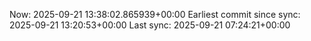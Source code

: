 Now: 2025-09-21 13:38:02.865939+00:00 Earliest commit since sync: 2025-09-21 13:20:53+00:00 Last sync: 2025-09-21 07:24:21+00:00
